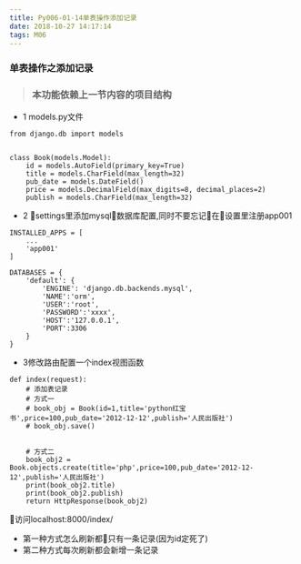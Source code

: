 ```yaml
---
title: Py006-01-14单表操作添加记录
date: 2018-10-27 14:17:14
tags: M06
---
```


### 单表操作之添加记录

> ### 本功能依赖上一节内容的项目结构

- 1 models.py文件

```
from django.db import models


class Book(models.Model):
    id = models.AutoField(primary_key=True)
    title = models.CharField(max_length=32)
    pub_date = models.DateField()
    price = models.DecimalField(max_digits=8, decimal_places=2)
    publish = models.CharField(max_length=32)
```

- 2 settings里添加mysql数据库配置,同时不要忘记在设置里注册app001

```
INSTALLED_APPS = [
    ...
    'app001'
]

DATABASES = {
    'default': {
        'ENGINE': 'django.db.backends.mysql',
        'NAME':'orm',
        'USER':'root',
        'PASSWORD':'xxxx',
        'HOST':'127.0.0.1',
        'PORT':3306
    }
}
```

- 3修改路由配置一个index视图函数

```
def index(request):
    # 添加表记录
    # 方式一
    # book_obj = Book(id=1,title='python红宝书',price=100,pub_date='2012-12-12',publish='人民出版社')
    # book_obj.save()


    # 方式二
    book_obj2 = Book.objects.create(title='php',price=100,pub_date='2012-12-12',publish='人民出版社')
    print(book_obj2.title)
    print(book_obj2.publish)
    return HttpResponse(book_obj2)
```

访问localhost:8000/index/

- 第一种方式怎么刷新都只有一条记录(因为id定死了)
- 第二种方式每次刷新都会新增一条记录
